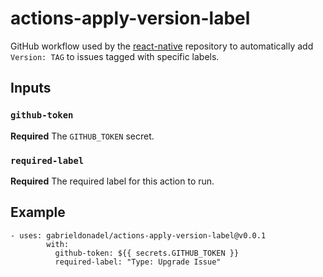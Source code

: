 # actions-apply-version-label

GitHub workflow used by the [react-native](https://github.com/facebook/react-native) repository to automatically add `Version: TAG` to issues tagged with specific labels.

## Inputs

### `github-token`

**Required** The `GITHUB_TOKEN` secret.

### `required-label`

**Required** The required label for this action to run.

## Example

```
- uses: gabrieldonadel/actions-apply-version-label@v0.0.1
        with:
          github-token: ${{ secrets.GITHUB_TOKEN }}
          required-label: "Type: Upgrade Issue"
```

